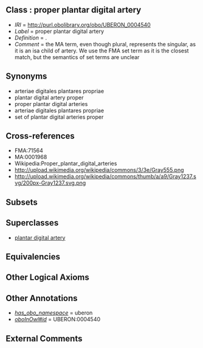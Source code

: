 
## Class : proper plantar digital artery

 * *IRI* = http://purl.obolibrary.org/obo/UBERON_0004540
 * *Label* = proper plantar digital artery
 * *Definition* = .
 * *Comment* = the MA term, even though plural, represents the singular, as it is an isa child of artery. We use the FMA set term as it is the closest match, but the semantics of set terms are unclear

## Synonyms

 * arteriae digitales plantares propriae
 * plantar digital artery proper
 * proper plantar digital arteries
 * arteriae digitales plantares propriae
 * set of plantar digital arteries proper

## Cross-references

 * FMA:71564
 * MA:0001968
 * Wikipedia:Proper_plantar_digital_arteries
 * http://upload.wikimedia.org/wikipedia/commons/3/3e/Gray555.png
 * http://upload.wikimedia.org/wikipedia/commons/thumb/a/a9/Gray1237.svg/200px-Gray1237.svg.png

## Subsets


## Superclasses

 * [plantar digital artery](../../UBERON/38/UBERON_0006138.md)

## Equivalencies


## Other Logical Axioms


## Other Annotations

 * *[has_obo_namespace](../../ce/oboInOwl#hasOBONamespace.md)* = uberon
 * *[oboInOwl#id](../../id/oboInOwl#id.md)* = UBERON:0004540

## External Comments

